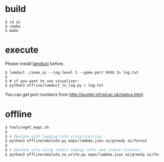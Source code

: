 # build

```
$ cd ai
$ cmake .
$ make
```

# execute

Please install [lamduct](https://github.com/icfpcontest2017/lambda-duct) before.

```
$ lamduct ./some_ai --log-level 3 --game-port 9XXX 2> log.txt
$
$ # if you want to use visualizer:
$ python3 offline/lamduct_to_log.py < log.txt
```

You can get port numbers from http://punter.inf.ed.ac.uk/status.html.

# offline

```sh
$ tools/wget_maps.sh
$
$ # Emulate with logging into visualizer/log.
$ python3 offline/emulate.py maps/lambda.json ai/greedy ai/forest
$
$ # Emulate only using stderr (debug info) and stdout (scores).
$ python3 offline/emulate_no_write.py maps/lambda.json ai/greedy ai/forest
```
